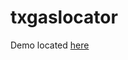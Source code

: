# txgaslocator

Demo located <a href="https://brock8282.github.io/txgaslocator/" target="_blank">here</a>